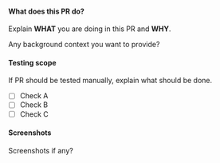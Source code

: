 #### What does this PR do?

Explain **WHAT** you are doing in this PR and **WHY**.

Any background context you want to provide?

#### Testing scope

If PR should be tested manually, explain what should be done.

- [ ] Check A
- [ ] Check B
- [ ] Check C

#### Screenshots

Screenshots if any?
